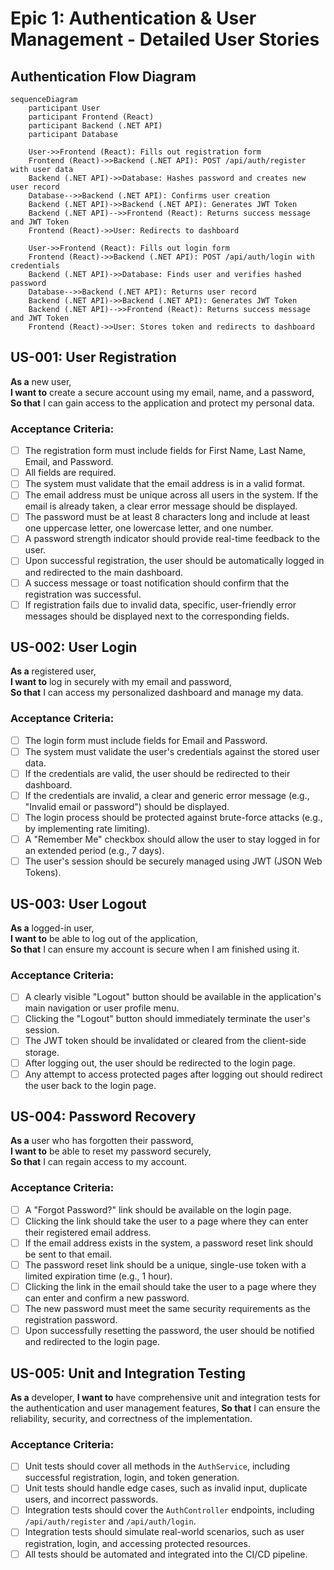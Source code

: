 # Epic 1: Authentication & User Management - Detailed User Stories

## Authentication Flow Diagram

```mermaid
sequenceDiagram
    participant User
    participant Frontend (React)
    participant Backend (.NET API)
    participant Database

    User->>Frontend (React): Fills out registration form
    Frontend (React)->>Backend (.NET API): POST /api/auth/register with user data
    Backend (.NET API)->>Database: Hashes password and creates new user record
    Database-->>Backend (.NET API): Confirms user creation
    Backend (.NET API)->>Backend (.NET API): Generates JWT Token
    Backend (.NET API)-->>Frontend (React): Returns success message and JWT Token
    Frontend (React)->>User: Redirects to dashboard

    User->>Frontend (React): Fills out login form
    Frontend (React)->>Backend (.NET API): POST /api/auth/login with credentials
    Backend (.NET API)->>Database: Finds user and verifies hashed password
    Database-->>Backend (.NET API): Returns user record
    Backend (.NET API)->>Backend (.NET API): Generates JWT Token
    Backend (.NET API)-->>Frontend (React): Returns success message and JWT Token
    Frontend (React)->>User: Stores token and redirects to dashboard
```

## US-001: User Registration
**As a** new user,  
**I want to** create a secure account using my email, name, and a password,  
**So that** I can gain access to the application and protect my personal data.

### Acceptance Criteria:
- [ ] The registration form must include fields for First Name, Last Name, Email, and Password.
- [ ] All fields are required.
- [ ] The system must validate that the email address is in a valid format.
- [ ] The email address must be unique across all users in the system. If the email is already taken, a clear error message should be displayed.
- [ ] The password must be at least 8 characters long and include at least one uppercase letter, one lowercase letter, and one number.
- [ ] A password strength indicator should provide real-time feedback to the user.
- [ ] Upon successful registration, the user should be automatically logged in and redirected to the main dashboard.
- [ ] A success message or toast notification should confirm that the registration was successful.
- [ ] If registration fails due to invalid data, specific, user-friendly error messages should be displayed next to the corresponding fields.

## US-002: User Login
**As a** registered user,  
**I want to** log in securely with my email and password,  
**So that** I can access my personalized dashboard and manage my data.

### Acceptance Criteria:
- [ ] The login form must include fields for Email and Password.
- [ ] The system must validate the user's credentials against the stored user data.
- [ ] If the credentials are valid, the user should be redirected to their dashboard.
- [ ] If the credentials are invalid, a clear and generic error message (e.g., "Invalid email or password") should be displayed.
- [ ] The login process should be protected against brute-force attacks (e.g., by implementing rate limiting).
- [ ] A "Remember Me" checkbox should allow the user to stay logged in for an extended period (e.g., 7 days).
- [ ] The user's session should be securely managed using JWT (JSON Web Tokens).

## US-003: User Logout
**As a** logged-in user,  
**I want to** be able to log out of the application,  
**So that** I can ensure my account is secure when I am finished using it.

### Acceptance Criteria:
- [ ] A clearly visible "Logout" button should be available in the application's main navigation or user profile menu.
- [ ] Clicking the "Logout" button should immediately terminate the user's session.
- [ ] The JWT token should be invalidated or cleared from the client-side storage.
- [ ] After logging out, the user should be redirected to the login page.
- [ ] Any attempt to access protected pages after logging out should redirect the user back to the login page.

## US-004: Password Recovery
**As a** user who has forgotten their password,  
**I want to** be able to reset my password securely,  
**So that** I can regain access to my account.

### Acceptance Criteria:
- [ ] A "Forgot Password?" link should be available on the login page.
- [ ] Clicking the link should take the user to a page where they can enter their registered email address.
- [ ] If the email address exists in the system, a password reset link should be sent to that email.
- [ ] The password reset link should be a unique, single-use token with a limited expiration time (e.g., 1 hour).
- [ ] Clicking the link in the email should take the user to a page where they can enter and confirm a new password.
- [ ] The new password must meet the same security requirements as the registration password.
- [ ] Upon successfully resetting the password, the user should be notified and redirected to the login page.

## US-005: Unit and Integration Testing
**As a** developer,
**I want to** have comprehensive unit and integration tests for the authentication and user management features,
**So that** I can ensure the reliability, security, and correctness of the implementation.

### Acceptance Criteria:
- [ ] Unit tests should cover all methods in the `AuthService`, including successful registration, login, and token generation.
- [ ] Unit tests should handle edge cases, such as invalid input, duplicate users, and incorrect passwords.
- [ ] Integration tests should cover the `AuthController` endpoints, including `/api/auth/register` and `/api/auth/login`.
- [ ] Integration tests should simulate real-world scenarios, such as user registration, login, and accessing protected resources.
- [ ] All tests should be automated and integrated into the CI/CD pipeline.